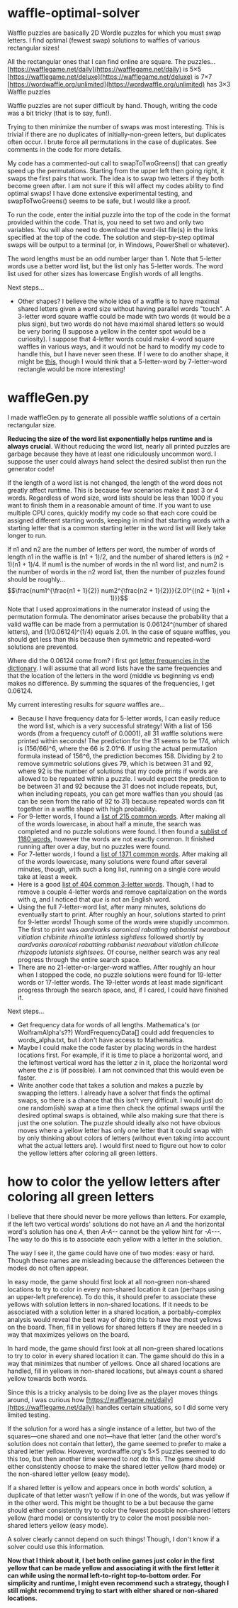 # waffle-optimal-solver
Waffle puzzles are basically 2D Wordle puzzles for which you must swap letters. I find optimal (fewest swap) solutions to waffles of various rectangular sizes!

All the rectangular ones that I can find online are square. The puzzles...  
[https://wafflegame.net/daily](https://wafflegame.net/daily) is 5×5  
[https://wafflegame.net/deluxe](https://wafflegame.net/deluxe) is 7×7  
[https://wordwaffle.org/unlimited](https://wordwaffle.org/unlimited) has 3×3 Waffle puzzles

Waffle puzzles are not super difficult by hand. Though, writing the code was a bit tricky (that is to say, fun!).

Trying to then minimize the number of swaps was most interesting. This is trivial if there are no duplicates of initially-non-green letters, but duplicates often occur. I brute force all permutations in the case of duplicates. See comments in the code for more details.

My code has a commented-out call to swapToTwoGreens() that can greatly speed up the permutations. Starting from the upper left then going right, it swaps the first pairs that work. The idea is to swap two letters if they both become green after. I am not sure if this will affect my codes ability to find optimal swaps! I have done extensive experimental testing, and swapToTwoGreens() seems to be safe, but I would like a proof.

To run the code, enter the initial puzzle into the top of the code in the format provided within the code. That is, you need to set two and only two variables. You will also need to download the word-list file(s) in the links specified at the top of the code. The solution and step-by-step optimal swaps will be output to a terminal (or, in Windows, PowerShell or whatever).

The word lengths must be an odd number larger than 1. Note that 5-letter words use a better word list, but the list only has 5-letter words. The word list used for other sizes has lowercase English words of all lengths.

Next steps...
* Other shapes? I believe the whole idea of a waffle is to have maximal shared letters given a word size without having parallel words "touch". A 3-letter word square waffle could be made with two words (it would be a plus sign), but two words do not have maximal shared letters so would be very boring (I suppose a yellow in the center spot would be a curiosity). I suppose that 4-letter words could make 4-word square waffles in various ways, and it would not be hard to modify my code to handle this, but I have never seen these. If I were to do another shape, it might be [this](https://wafflegame.net/royale), though I would think that a 5-letter-word by 7-letter-word rectangle would be more interesting!


# waffleGen.py

I made waffleGen.py to generate all possible waffle solutions of a certain rectangular size.

**Reducing the size of the word list exponentially helps runtime and is always crucial**. Without reducing the word list, nearly all printed puzzles are garbage because they have at least one ridiculously uncommon word. I suppose the user could always hand select the desired sublist then run the generator code!

If the length of a word list is not changed, the length of the word does not greatly affect runtime. This is because few scenarios make it past 3 or 4 words. Regardless of word size, word lists should be less than 1000 if you want to finish them in a reasonable amount of time. If you want to use multiple CPU cores, quickly modify my code so that each core could be assigned different starting words, keeping in mind that starting words with a starting letter that is a common starting letter in the word list will likely take longer to run.

If n1 and n2 are the number of letters per word, the number of words of length n1 in the waffle is (n1 + 1)/2, and the number of shared letters is (n2 + 1)(n1 + 1)/4. If num1 is the number of words in the n1 word list, and num2 is the number of words in the n2 word list, then the number of puzzles found should be roughly...
$$\frac{num1^{\frac{n1 + 1}{2}} num2^{\frac{n2 + 1}{2}}}{2.01^{(n2 + 1)(n1 + 1)}}$$
Note that I used approximations in the numerator instead of using the permutation formula. The denominator arises because the probability that a valid waffle can be made from a permutation is 0.06124^(number of shared letters), and (1/0.06124)^(1/4) equals 2.01. In the case of square waffles, you should get less than this because then symmetric and repeated-word solutions are prevented.

Where did the 0.06124 come from? I first got [letter frequencies in the dictionary](https://www3.nd.edu/~busiforc/handouts/cryptography/letterfrequencies.html). I will assume that all word lists have the same frequencies and that the location of the letters in the word (middle vs beginning vs end) makes no difference. By summing the squares of the frequencies, I get 0.06124.

My current interesting results for *square* waffles are...
* Because I have frequency data for 5-letter words, I can easily reduce the word list, which is a very successful strategy! With a list of 156 words (from a frequency cutoff of 0.0001), all 31 waffle solutions were printed within seconds! The prediction for the 31 seems to be 174, which is (156/66)^6, where the 66 is 2.01^6. If using the actual permutation formula instead of 156^6, the prediction becomes 158. Dividing by 2 to remove symmetric solutions gives 79, which is between 31 and 92, where 92 is the number of solutions that my code prints if words are allowed to be repeated within a puzzle. I would expect the prediction to be between 31 and 92 because the 31 does not include repeats, but, when including repeats, you can get more waffles than you should (as can be seen from the ratio of 92 to 31) because repeated words can fit together in a waffle shape with high probability.
* For 9-letter words, I found a [list of 215 common words](https://www.unscramblerer.com/common-nine-letter-words/). After making all of the words lowercase, in about half a minute, the search was completed and no puzzle solutions were found. I then found a [sublist of 1180 words](https://7esl.com/9-letter-words/), however the words are not exactly common. It finished running after over a day, but no puzzles were found.
* For 7-letter words, I found a [list of 1371 common words](https://github.com/powerlanguage/word-lists/blob/master/common-7-letter-words.txt). After making all of the words lowercase, many solutions were found after several minutes, though, with such a long list, running on a single core would take at least a week.
* Here is a good [list of 404 common 3-letter words](https://7esl.com/common-three-letter-words/#3_Letter_Words_with_Q). Though, I had to remove a couple 4-letter words and remove capitalization on the words with *q*, and I noticed that *que* is not an English word.
* Using the full 7-letter-word list, after many minutes, solutions do eventually start to print. After roughly an hour, solutions started to print for 9-letter words! Though some of the words were stupidly uncommon. The first to print was *aardvarks aaronical rabatting rabbanist nearabout vitiation chibinite rhinolite latinless sightless* followed shortly by *aardvarks aaronical rabatting rabbanist nearabout vitiation chilicote rhizopods lutanists sightsees*. Of course, neither search was any real progress through the entire search space.
* There are no 21-letter-or-larger-word waffles. After roughly an hour when I stopped the code, no puzzle solutions were found for 19-letter words or 17-letter words. The 19-letter words at least made significant progress through the search space, and, if I cared, I could have finished it.

Next steps...
* Get frequency data for words of all lengths. Mathematica's (or WolframAlpha's??) WordFrequencyData[] could add frequencies to words_alpha.txt, but I don't have access to Mathematica.
* Maybe I could make the code faster by placing words in the hardest locations first. For example, if it is time to place a horizontal word, and the leftmost vertical word has the letter *z* in it, place the horizontal word where the *z* is (if possible). I am not convinced that this would even be faster.
* Write another code that takes a solution and makes a puzzle by swapping the letters. I already have a solver that finds the optimal swaps, so there is a chance that this isn't very difficult. I would just do one random(ish) swap at a time then check the optimal swaps until the desired optimal swaps is obtained, while also making sure that there is just the one solution. The puzzle should ideally also not have obvious moves where a yellow letter has only one letter that it could swap with by only thinking about colors of letters (without even taking into account what the actual letters are). I would first need to figure out how to color the yellow letters after coloring all green letters.


# how to color the yellow letters after coloring all green letters

I believe that there should never be more yellows than letters. For example, if the left two vertical words' solutions do not have an *A* and the horizontal word's solution has one *A*, then *A-A--* cannot be the yellow hint for *-A---*. The way to do this is to associate each yellow with a letter in the solution.

The way I see it, the game could have one of two modes: easy or hard. Though these names are misleading because the differences between the modes do not often appear.

In easy mode, the game should first look at all non-green non-shared locations to try to color in every non-shared location it can (perhaps using an upper-left preference). To do this, it should prefer to associate these yellows with solution letters in non-shared locations. If it needs to be associated with a solution letter in a shared location, a porbably-complex analysis would reveal the best way of doing this to have the most yellows on the board. Then, fill in yellows for shared letters if they are needed in a way that maximizes yellows on the board.

In hard mode, the game should first look at all non-green shared locations to try to color in every shared location it can. The game should do this in a way that minimizes that number of yellows. Once all shared locations are handled, fill in yellows in non-shared locations, but always count a shared yellow towards both words.

Since this is a tricky analysis to be doing live as the player moves things around, I was curious how [https://wafflegame.net/daily](https://wafflegame.net/daily) handles certain situations, so I did some very limited testing.

If the solution for a word has a single instance of a letter, but two of the squares—one shared and one not—have that letter (and the other word's solution does not contain that letter), the game seemed to prefer to make a shared letter yellow. However, wordwaffle.org's 5×5 puzzles seemed to do this too, but then another time seemed to *not* do this. The game should either consistently choose to make the shared letter yellow (hard mode) or the non-shared letter yellow (easy mode).

If a shared letter is yellow and appears once in both words' solution, a duplicate of that letter wasn't yellow if in one of the words, but was yellow if in the other word. This might be thought to be a but because the game should either consistently try to color the fewest possible non-shared letters yellow (hard mode) or consistently try to color the most possible non-shared letters yellow (easy mode).

A solver clearly cannot depend on such things! Though, I don't know if a solver could use this information.

**Now that I think about it, I bet both online games just color in the first yellow that can be made yellow and associating it with the first letter it can while using the normal left-to-right top-to-bottom order. For simplicity and runtime, I might even recommend such a strategy, though I still might recommend trying to start with either shared or non-shared locations.**


